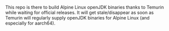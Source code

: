 This repo is there to build Alpine Linux openJDK binaries thanks to Temurin while waiting for official releases.
It will get stale/disappear as soon as Temurin will regularly supply openJDK binaries for Alpine Linux (and especially
for aarch64). 
